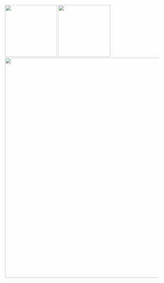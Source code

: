<!-- https://github.com/anuraghazra/github-readme-stats -->

<div>
  <img height="170" src="https://github-readme-stats.vercel.app/api/top-langs/?username=ishi720&layout=compact&theme=dracula" />
  <img height="170" src="https://github-readme-stats.vercel.app/api?username=ishi720&count_private=true&include_all_commits=true&show_icons=true&theme=dracula" />
  <img width="720px" align="center" src="https://github-profile-summary-cards.vercel.app/api/cards/profile-details?username=ishi720&theme=dracula"/>
</div>
